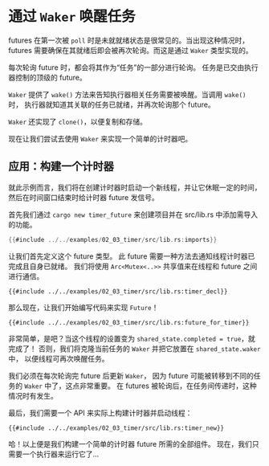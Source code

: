 # 通过 `Waker` 唤醒任务

futures 在第一次被 `poll` 时是未就就绪状态是很常见的。当出现这种情况时，
futures 需要确保在其就绪后即会被再次轮询。而这是通过 `Waker` 类型实现的。

每次轮询 future 时，都会将其作为“任务”的一部分进行轮询。
任务是已交由执行器控制的顶级的 future。

`Waker` 提供了 `wake()` 方法来告知执行器相关任务需要被唤醒。当调用 `wake()` 时，
执行器就知道其关联的任务已就绪，并再次轮询那个 future。

`Waker` 还实现了 `clone()`，以便复制和存储。

现在让我们尝试去使用 `Waker` 来实现一个简单的计时器吧。

## 应用：构建一个计时器

就此示例而言，我们将在创建计时器时启动一个新线程，并让它休眠一定的时间，
然后在时间窗口结束时给计时器 future 发信号。

首先我们通过 `cargo new timer_future` 来创建项目并在 src/lib.rs
中添加需导入的功能。

```rust
{{#include ../../examples/02_03_timer/src/lib.rs:imports}}
```

让我们首先定义这个 future 类型。
此 future 需要一种方法去通知线程计时器已完成且自身已就绪。
我们将使用 `Arc<Mutex<..>>` 共享值来在线程和 future 之间进行通信。

```rust,ignore
{{#include ../../examples/02_03_timer/src/lib.rs:timer_decl}}
```

那么现在，让我们开始编写代码来实现 `Future`！

```rust,ignore
{{#include ../../examples/02_03_timer/src/lib.rs:future_for_timer}}
```

非常简单，是吧？当这个线程的设置变为 `shared_state.completed = true`，就完成了！
否则，我们将克隆当前任务的 `Waker` 并把它放置在 `shared_state.waker` 中，
以便线程可再次唤醒任务。

我们必须在每次轮询完 future 后更新 `Waker`，
因为 future 可能被转移到不同的任务的 `Waker` 中了，这点非常重要。
在 futures 被轮询后，在任务间传递时，这种情况时有发生。

最后，我们需要一个 API 来实际上构建计时器并启动线程：

```rust,ignore
{{#include ../../examples/02_03_timer/src/lib.rs:timer_new}}
```

哈！以上便是我们构建一个简单的计时器 future 所需的全部组件。
现在，我们只需要一个执行器来运行它了...

